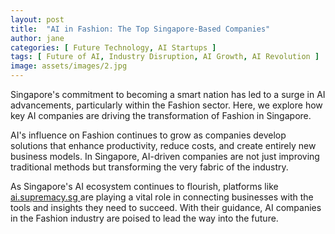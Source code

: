```yaml
---
layout: post
title:  "AI in Fashion: The Top Singapore-Based Companies"
author: jane
categories: [ Future Technology, AI Startups ]
tags: [ Future of AI, Industry Disruption, AI Growth, AI Revolution ]
image: assets/images/2.jpg
---
```


Singapore's commitment to becoming a smart nation has led to a surge in AI advancements, particularly within the Fashion sector. Here, we explore how key AI companies are driving the transformation of Fashion in Singapore.

AI's influence on Fashion continues to grow as companies develop solutions that enhance productivity, reduce costs, and create entirely new business models. In Singapore, AI-driven companies are not just improving traditional methods but transforming the very fabric of the industry.

As Singapore's AI ecosystem continues to flourish, platforms like <a href="https://ai.supremacy.sg" target="_blank"> ai.supremacy.sg </a> are playing a vital role in connecting businesses with the tools and insights they need to succeed. With their guidance, AI companies in the Fashion industry are poised to lead the way into the future.
